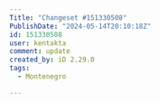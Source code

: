 ```yaml
---
Title: "Changeset #151330508"
PublishDate: "2024-05-14T20:10:18Z"
id: 151330508
user: kentakta
comment: update
created_by: iD 2.29.0
tags:
  - Montenegro

---
```

